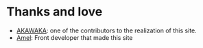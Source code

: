 # Thanks and love

- [AKAWAKA](https://github.com/akawakaweb): one of the contributors to the realization of this site.
- [Amel](https://github.com/Zveltana): Front developer that made this site
